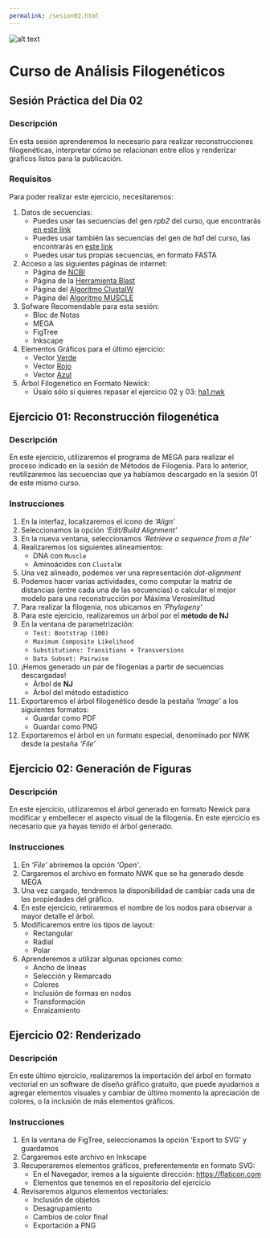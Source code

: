 ```yaml
---
permalink: /sesion02.html
---
```

![alt text](https://solariabiodata.com.mx/images/solaria_banner.png "Soluciones de Siguiente Generación")
# Curso de Análisis Filogenéticos

## Sesión Práctica del Día 02

### Descripción
En esta sesión aprenderemos lo necesario para realizar reconstrucciones filogenéticas, interpretar cómo se relacionan entre ellos y renderizar gráficos listos para la publicación.

### Requisitos

Para poder realizar este ejercicio, necesitaremos:

1. Datos de secuencias:
    - Puedes usar las secuencias del gen _rpb2_ del curso, que encontrarás [en este link](data/rpb2.fasta)
    - Puedes usar también las secuencias del gen de _ha1_ del curso, las encontrarás en [este link](data/ha1.fasta)
    - Puedes usar tus propias secuencias, en formato FASTA
2. Acceso a las siguientes páginas de internet:
    - Página de [NCBI](https://www.ncbi.nlm.nih.gov/)
    - Página de la [Herramienta Blast](https://blast.ncbi.nlm.nih.gov/Blast.cgi)
    - Página del [Algoritmo ClustalW](https://www.ebi.ac.uk/Tools/msa/clustalo/)
    - Página del [Algoritmo MUSCLE](https://www.ebi.ac.uk/Tools/msa/muscle/)
3. Sofware Recomendable para esta sesión:
    - Bloc de Notas
    - MEGA
    - FigTree
    - Inkscape
4. Elementos Gráficos para el último ejercicio:
    - Vector [Verde](data/virus-green.svg)
    - Vector [Rojo](data/virus-red.svg)
    - Vector [Azul](data/virus-blue.svg)
5. Árbol Filogenético en Formato Newick:
    - Úsalo sólo si quieres repasar el ejercicio 02 y 03: [ha1.nwk](data/ha1.nwk)

## Ejercicio 01: Reconstrucción filogenética
### Descripción
En este ejercicio, utilizaremos el programa de MEGA para realizar el proceso indicado en la sesión de Métodos de Filogenia. Para lo anterior, reutilizaremos las secuencias que ya habíamos descargado en la sesión 01 de este mismo curso.

### Instrucciones

1. En la interfaz, localizaremos el ícono de _‘Align’_
2. Seleccionamos la opción _‘Edit/Build Alignment’_
3. En la nueva ventana, seleccionamos _‘Retrieve a sequence from a file’_
4. Realizaremos los siguientes alineamientos:
    - DNA con `Muscle`
    - Aminoácidos con `ClustalW`
5. Una vez alineado, podemos ver una representación _dot-alignment_
6. Podemos hacer varias actividades, como computar la matriz de distancias (entre cada una de las secuencias) o calcular el mejor modelo para una reconstrucción por Máxima Verosimilitud
7. Para realizar la filogenia, nos ubicamos en _‘Phylogeny’_
8. Para este ejercicio, realizaremos un árbol por el **método de NJ**
9. En la ventana de parametrización:
    - `Test: Bootstrap (100)`
    - `Maximum Composite Likelihood`
    - `Substitutions: Transitions + Transversions`
    - `Data Subset: Pairwise`
10. ¡Hemos generado un par de filogenias a partir de secuencias descargadas!
    - Árbol de **NJ**
    - Árbol del método estadístico
11. Exportaremos el árbol filogenético desde la pestaña _‘Image’_ a los siguientes formatos:
    - Guardar como PDF
    - Guardar como PNG
12. Exportaremos el árbol en un formato especial, denominado por NWK desde la pestaña _‘File’_

## Ejercicio 02: Generación de Figuras
### Descripción
En este ejercicio, utilizaremos el árbol generado en formato Newick para modificar y embellecer el aspecto visual de la filogenia. En este ejercicio es necesario que ya hayas tenido el árbol generado.

### Instrucciones

1. En _‘File’_ abriremos la opción _‘Open’_.
2. Cargaremos el archivo en formato NWK que se ha generado desde MEGA
3. Una vez cargado, tendremos la disponibilidad de cambiar cada una de las propiedades del gráfico.
4. En este ejercicio, retiraremos el nombre de los nodos para observar a mayor detalle el árbol.
5. Modificaremos entre los tipos de layout:
    - Rectangular
    - Radial
    - Polar
6. Aprenderemos a utilizar algunas opciones como:
    - Ancho de líneas
    - Selección y Remarcado
    - Colores
    - Inclusión de formas en nodos
    - Transformación
    - Enraizamiento

## Ejercicio 02: Renderizado
### Descripción
En este último ejercicio, realizaremos la importación del árbol en formato vectorial en un software de diseño gráfico gratuito, que puede ayudarnos a agregar elementos visuales y cambiar de último momento la apreciación de colores, o la inclusión de más elementos gráficos.
### Instrucciones
1. En la ventana de FigTree, seleccionamos la opción ‘Export to SVG’ y guardamos
2. Cargaremos este archivo en Inkscape
3. Recuperaremos elementos gráficos, preferentemente en formato SVG:
    - En el Navegador, iremos a la siguiente dirección: https://flaticon.com
    - Elementos que tenemos en el repositorio del ejercicio
4. Revisaremos algunos elementos vectoriales:
    - Inclusión de objetos
    - Desagrupamiento
    - Cambios de color final
    - Exportación a PNG
